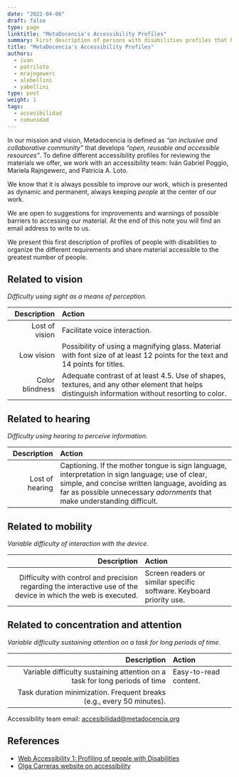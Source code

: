 ```yaml
---
date: "2022-04-06"
draft: false
type: page
linktitle: "MetaDocencia's Accessibility Profiles"
summary: First description of persons with disabilities profiles that help us organize the different requirements for our events and share contents accessible to the greatest possible number of people.
title: "MetaDocencia's Accessibility Profiles"
authors: 
  - ivan
  - patriloto
  - mrajngewerc
  - alebellini
  - yabellini
type: post
weight: 1
tags: 
  - accesibilidad
  - comunidad
---
```


In our mission and vision, Metadocencia is defined as _“an inclusive and collaborative community”_ that develops _“open, reusable and accessible resources”_. To define different accessibility profiles for reviewing the materials we offer, we work with an accessibility team: Iván Gabriel Poggio, Mariela Rajngewerc, and Patricia A. Loto. 

We know that it is always possible to improve our work, which is presented as dynamic and permanent, always keeping _people_ at the center of our work.

We are open to suggestions for improvements and warnings of possible barriers to accessing our material. At the end of this note you will find an email address to write to us.

We present this first description of profiles of people with disabilities to organize the different requirements and share material accessible to the greatest number of people.

## Related to vision

_Difficulty using sight as a means of perception._

| Description | Action | 
| ---: | :----------- |
| Lost of vision | Facilitate voice interaction. |
| Low vision | Possibility of using a magnifying glass. Material with font size of at least 12 points for the text and 14 points for titles. |
| Color blindness | Adequate contrast of at least 4.5. Use of shapes, textures, and any other element that helps distinguish information without resorting to color. |

## Related to hearing

_Difficulty using hearing to perceive information._

| Description | Action | 
| ---: | :----------- |
| Lost of hearing | Captioning. If the mother tongue is sign language, interpretation in sign language; use of clear, simple, and concise written language, avoiding as far as possible unnecessary _adornments_ that make understanding difficult. |

## Related to mobility

_Variable difficulty of interaction with the device._

| Description | Action |  
| ---: | :----------- |
| Difficulty with control and precision regarding the interactive use of the device in which the web is executed. | Screen readers or similar specific software. Keyboard priority use. |

## Related to concentration and attention

_Variable difficulty sustaining attention on a task for long periods of time._

| Description | Action | 
| ---: | :----------- |
| Variable difficulty sustaining attention on a task for long periods of time | Easy-to-read content.
Task duration minimization. Frequent breaks (e.g., every 50 minutes). |

Accessibility team email: [accesibilidad@metadocencia.org](mailto:accesibilidad@metadocencia.org)

## References

* [Web Accessibility 1: Profiling of people with Disabilities](https://www.metsuke.com/accesibilidad-web-1-perfilado-de-personas-con-discapacidad/)
* [Olga Carreras website on accessibility](https://olgacarreras.blogspot.com/) 

